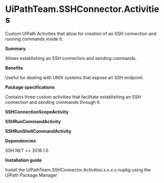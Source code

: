 # UiPathTeam.SSHConnector.Activities
Custom UiPath Activities that allow for creation of an SSH connection and running commands inside it.

<b>Summary</b>

Allows establishing an SSH connection and sending commands.

<b>Benefits</b>

Useful for dealing with UNIX systems that expose an SSH endpoint. 

<b>Package specifications</b>	

Contains three custom activities that facilitate establishing an SSH connection and sending commands through it. 

<b>SSHConnectionScopeActivity</b>

<b>SSHRunCommandActivity</b>

<b>SSHRunShellCommandActivity</b>

<b>Dependencies</b>

SSH.NET >= 2016.1.0 

<b>Installation guide</b>

Install the UiPathTeam.SSHConnector.Activities.x.x.x.x.nupkg using the UiPath Package Manager
